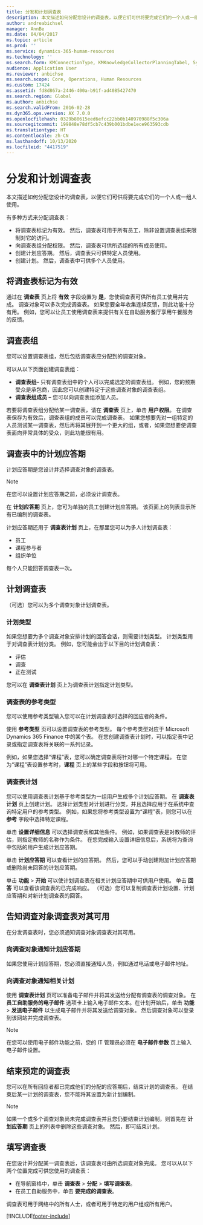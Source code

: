 ```yaml
---
title: 分发和计划调查表
description: 本文描述如何分配您设计的调查表，以便它们可供将要完成它们的一个人或一组人使用。
author: andreabichsel
manager: AnnBe
ms.date: 04/04/2017
ms.topic: article
ms.prod: ''
ms.service: dynamics-365-human-resources
ms.technology: ''
ms.search.form: KMConnectionType, KMKnowledgeCollectorPlanningTabel, SysEmailParameters, HcmLearningWorkspace
audience: Application User
ms.reviewer: anbichse
ms.search.scope: Core, Operations, Human Resources
ms.custom: 17424
ms.assetid: fd8d867a-2446-400a-b91f-ad4085427470
ms.search.region: Global
ms.author: anbichse
ms.search.validFrom: 2016-02-28
ms.dyn365.ops.version: AX 7.0.0
ms.openlocfilehash: 0329b80615eed6efcc22bb0b140970988f5c306a
ms.sourcegitcommit: 199848e78df5cb7c439b001bdbe1ece963593cdb
ms.translationtype: HT
ms.contentlocale: zh-CN
ms.lasthandoff: 10/13/2020
ms.locfileid: "4417519"
---
```

# <a name="distribute-and-schedule-questionnaires"></a>分发和计划调查表

本文描述如何分配您设计的调查表，以便它们可供将要完成它们的一个人或一组人使用。 

有多种方式来分配调查表：

-   将调查表标记为有效。 然后，调查表可用于所有员工，除非设置调查表组来限制对它的访问。
-   向调查表组分配权限。 然后，调查表可供所选组的所有成员使用。
-   创建计划应答期。 然后，调查表只可供特定人员使用。
-   创建计划。 然后，调查表中可供多个人员使用。

## <a name="marking-a-questionnaire-as-active"></a>将调查表标记为有效

通过在 **调查表** 页上将 **有效** 字段设置为 **是**，您使调查表可供所有员工使用并完成。 调查对象可以多次完成调查表。 如果您要全年收集连续反馈，则此功能十分有用。 例如，您可以让员工使用调查表来提供有关在自助服务餐厅享用午餐服务的反馈。

## <a name="questionnaire-groups"></a>调查表组

您可以设置调查表组，然后包括调查表应分配到的调查对象。 

可以从以下页面创建调查表组：

-   **调查表组**– 只有调查表组中的个人可以完成选定的调查表组。 例如，您的预期受众是承包商，因此您可以创建特定于这些调查对象的调查表组。
-   **调查表组成员** – 您可以向调查表组添加人员。

若要将调查表组分配给某一调查表，请在 **调查表** 页上，单击 **用户权限**。 在调查表保存为有效后，调查表组的成员可以完成调查表。 如果您想要先对一组特定的人员测试某一调查表，然后再将其展开到一个更大的组，或者，如果您想要使调查表面向非常具体的受众，则此功能很有用。

## <a name="planned-answer-sessions-in-a-questionnaire"></a>调查表中的计划应答期

计划应答期是您设计并选择调查对象的调查表。 

> [!NOTE]
> 在您可以设置计划应答期之前，必须设计调查表。 

在 **计划应答期** 页上，您可为单独的员工创建计划应答期。 该页面上的列表显示所有已编制的调查表。 

计划应答期还用于 **调查表计划** 页上，在那里您可以为多人计划调查表：

-   员工
-   课程参与者
-   组织单位

每个人只能回答调查表一次。

## <a name="scheduling-a-questionnaire"></a>计划调查表

（可选）您可以为多个调查对象计划调查表。

### <a name="planning-types"></a>计划类型

如果您想要为多个调查对象安排计划的回答会话，则需要计划类型。 计划类型用于对调查表计划分类。 例如，您可能会出于以下目的计划调查表：

-   评估
-   调查
-   正在测试

您可以在 **调查表计划** 页上为调查表计划指定计划类型。

### <a name="reference-types-for-questionnaire"></a>调查表的参考类型

您可以使用参考类型输入您可以在计划调查表时选择的回应者的条件。 

使用 **参考类型** 页可以设置调查表的参考类型。 每个参考类型对应于 Microsoft Dynamics 365 Finance 中的某个表。 在您创建调查表计划时，可以指定表中记录或指定调查表将关联的一系列记录。 

例如，如果您选择“课程”表，您可以确定调查表将针对哪一个特定课程。 在您为“课程”表设置参考时，**课程** 页上的某些字段和按钮将可用。

### <a name="questionnaire-schedules"></a>调查表计划

您可以使用调查表计划基于参考类型为一组用户生成多个计划应答期。 在 **调查表计划** 页上创建计划。 选择计划类型对计划进行分类，并且选择应用于在系统中查询特定用户的参考类型。 例如，如果您将参考类型设置为“课程”表，则您可以在 **参考** 字段中选择特定课程。 

单击 **设置详细信息** 可以选择调查表和其他条件。 例如，如果调查表是对教师的评估，则指定教师的名称作为条件。 在您完成输入设置详细信息后，系统将为查询中包括的用户生成计划应答期。 

单击 **计划应答期** 可以查看计划的应答期。 然后，您可以手动创建附加计划应答期或删除尚未回答的计划应答期。 

单击 **功能** &gt; **开始** 可以使计划调查表在相关计划应答期中可供用户使用。 单击 **回答** 可以查看该调查表的已完成响应。 （可选）您可以复制调查表计划设置、计划应答期和对新计划调查表的回答。

## <a name="notifying-respondents-about-questionnaires-that-are-available-to-them"></a>告知调查对象调查表对其可用
在分发调查表时，您必须通知调查对象调查表对其可用。 

### <a name="notifying-respondents-about-a-planned-answer-session"></a>向调查对象通知计划应答期

如果您使用计划应答期，您必须直接通知人员，例如通过电话或电子邮件地址。

### <a name="notifying-respondents-about-a-scheduling"></a>向调查对象通知相关计划

使用 **调查表计划** 页可以准备电子邮件并将其发送给分配有调查表的调查对象。 在 **员工自助服务的电子邮件** 选项卡上输入电子邮件文本。在计划开始后，单击 **功能** &gt; **发送电子邮件** 以生成电子邮件并将其发送给调查对象。 然后调查对象可以登录到该网站并完成调查表。 

> [!NOTE]
> 在您可以使用电子邮件功能之前，您的 IT 管理员必须在 **电子邮件参数** 页上输入电子邮件设置。

## <a name="ending-a-scheduled-questionnaire"></a>结束预定的调查表

您可以在所有回应者都已完成他们的分配的应答期后，结束计划的调查表。 在结束后某一计划的调查表，您不能将其设置为新计划编制。 

> [!NOTE]
>   如果一个或多个调查对象尚未完成调查表并且您仍要结束计划编制，则首先在 **计划应答期** 页上的列表中删除这些调查对象。 然后，即可结束计划。

## <a name="completing-questionnaires"></a>填写调查表

在您设计并分配某一调查表后，该调查表可由所选调查对象完成。 您可以从以下两个位置完成可供您使用的调查表：

-   在导航窗格中，单击 **调查表** &gt; **分配** &gt; **填写调查表**。
-   在员工自助服务中，单击 **要完成的调查表**。

调查表可用于网络中的所有人士，或者可用于特定的用户组或所有用户。




[!INCLUDE[footer-include](../includes/footer-banner.md)]
